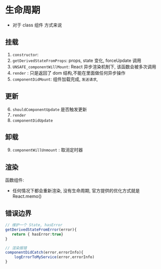 # 生命周期

-   对于 class 组件 方式来说

## 挂载

1. `constructor`:
2. `getDerivedStateFromProps`: props, state 变化, forceUpdate 调用
3. `UNSAFE_componentWillMount`: React 异步渲染机制下, 该函数会被多次调用
4. `render` : 只是返回了 dom 结构,不能在里面做任何异步操作
5. `componentDidMount`: 组件加载完成, `发送请求`,

## 更新

6. `shouldComponentUpdate` 是否触发更新
7. `render`
8. `componentDidUpdate`

## 卸载

9. `componentWillUnmount` : 取消定时器

## 渲染

函数组件:

-   任何情况下都会重新渲染, 没有生命周期, 官方提供的优化方式就是 React.memo()

## 错误边界

```ts
// 维护一个 State, hasError
getDerivedStateFromError(error){
   return { hasError:true}
}

// 渲染报错
componentDidCatch(error,errorInfo){
    logErrorToMyService(error,errorInfo)
}
```
